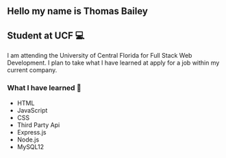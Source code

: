 Hello my name is Thomas Bailey
------------------------------------------

Student at UCF :computer:
------------------------------------------

I am attending the University of Central Florida for Full Stack Web Development. I plan to take what I have learned at apply for a job within my current company.

### What I have learned :notebook:

* HTML
* JavaScript
* CSS
* Third Party Api
* Express.js
* Node.js
* MySQL12
